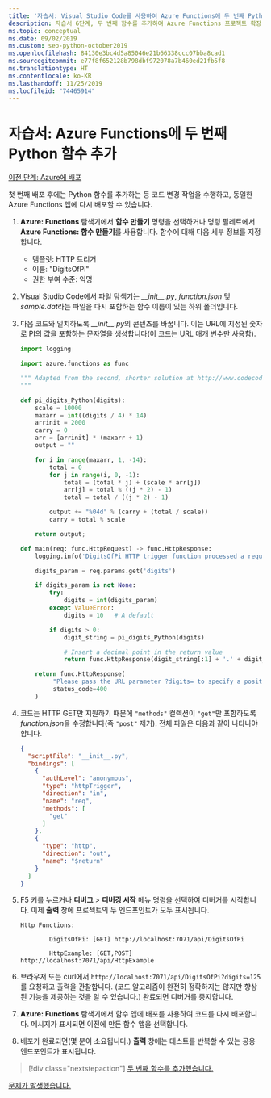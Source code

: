 ```yaml
---
title: '자습서: Visual Studio Code를 사용하여 Azure Functions에 두 번째 Python 함수 추가'
description: 자습서 6단계, 두 번째 함수를 추가하여 Azure Functions 프로젝트 확장
ms.topic: conceptual
ms.date: 09/02/2019
ms.custom: seo-python-october2019
ms.openlocfilehash: 84130e3bc4d5a85046e21b66338ccc07bba8cad1
ms.sourcegitcommit: e77f8f652128b798dbf972078a7b460ed21fb5f8
ms.translationtype: HT
ms.contentlocale: ko-KR
ms.lasthandoff: 11/25/2019
ms.locfileid: "74465914"
---
```

# <a name="tutorial-add-a-second-python-function-to-azure-functions"></a>자습서: Azure Functions에 두 번째 Python 함수 추가

[이전 단계: Azure에 배포](tutorial-vs-code-serverless-python-05.md)

첫 번째 배포 후에는 Python 함수를 추가하는 등 코드 변경 작업을 수행하고, 동일한 Azure Functions 앱에 다시 배포할 수 있습니다.

1. **Azure: Functions** 탐색기에서 **함수 만들기** 명령을 선택하거나 명령 팔레트에서 **Azure Functions: 함수 만들기**를 사용합니다. 함수에 대해 다음 세부 정보를 지정합니다.

    - 템플릿: HTTP 트리거
    - 이름: "DigitsOfPi"
    - 권한 부여 수준: 익명

1. Visual Studio Code에서 파일 탐색기는 *\_\_init\_\_.py*, *function.json* 및 *sample.dat*라는 파일을 다시 포함하는 함수 이름이 있는 하위 폴더입니다.

1. 다음 코드와 일치하도록 *\_\_init\_\_.py*의 콘텐츠를 바꿉니다. 이는 URL에 지정된 숫자로 PI의 값을 포함하는 문자열을 생성합니다(이 코드는 URL 매개 변수만 사용함).

    ```python
    import logging

    import azure.functions as func

    """ Adapted from the second, shorter solution at http://www.codecodex.com/wiki/Calculate_digits_of_pi#Python
    """

    def pi_digits_Python(digits):
        scale = 10000
        maxarr = int((digits / 4) * 14)
        arrinit = 2000
        carry = 0
        arr = [arrinit] * (maxarr + 1)
        output = ""

        for i in range(maxarr, 1, -14):
            total = 0
            for j in range(i, 0, -1):
                total = (total * j) + (scale * arr[j])
                arr[j] = total % ((j * 2) - 1)
                total = total / ((j * 2) - 1)

            output += "%04d" % (carry + (total / scale))
            carry = total % scale

        return output;

    def main(req: func.HttpRequest) -> func.HttpResponse:
        logging.info('DigitsOfPi HTTP trigger function processed a request.')

        digits_param = req.params.get('digits')

        if digits_param is not None:
            try:
                digits = int(digits_param)
            except ValueError:
                digits = 10   # A default

            if digits > 0:
                digit_string = pi_digits_Python(digits)

                # Insert a decimal point in the return value
                return func.HttpResponse(digit_string[:1] + '.' + digit_string[1:])

        return func.HttpResponse(
             "Please pass the URL parameter ?digits= to specify a positive number of digits.",
             status_code=400
        )
    ```

1. 코드는 HTTP GET만 지원하기 때문에 `"methods"` 컬렉션이 `"get"`만 포함하도록 *function.json*을 수정합니다(즉 `"post"` 제거). 전체 파일은 다음과 같이 나타나야 합니다.

    ```json
    {
      "scriptFile": "__init__.py",
      "bindings": [
        {
          "authLevel": "anonymous",
          "type": "httpTrigger",
          "direction": "in",
          "name": "req",
          "methods": [
            "get"
          ]
        },
        {
          "type": "http",
          "direction": "out",
          "name": "$return"
        }
      ]
    }
    ```

1. F5 키를 누르거나 **디버그** > **디버깅 시작** 메뉴 명령을 선택하여 디버거를 시작합니다. 이제 **출력** 창에 프로젝트의 두 엔드포인트가 모두 표시됩니다.

    ```output
    Http Functions:

            DigitsOfPi: [GET] http://localhost:7071/api/DigitsOfPi

            HttpExample: [GET,POST] http://localhost:7071/api/HttpExample
    ```

1. 브라우저 또는 curl에서 `http://localhost:7071/api/DigitsOfPi?digits=125`를 요청하고 출력을 관찰합니다. (코드 알고리즘이 완전히 정확하지는 않지만 향상된 기능을 제공하는 것을 알 수 있습니다.) 완료되면 디버거를 중지합니다.

1. **Azure: Functions** 탐색기에서 함수 앱에 배포를 사용하여 코드를 다시 배포합니다. 메시지가 표시되면 이전에 만든 함수 앱을 선택합니다.

1. 배포가 완료되면(몇 분이 소요됩니다.) **출력** 창에는 테스트를 반복할 수 있는 공용 엔드포인트가 표시됩니다.

> [!div class="nextstepaction"]
> [두 번째 함수를 추가했습니다.](tutorial-vs-code-serverless-python-07.md)

[문제가 발생했습니다.](https://www.research.net/r/PWZWZ52?tutorial=vscode-functions-python&step=06-second-function)
